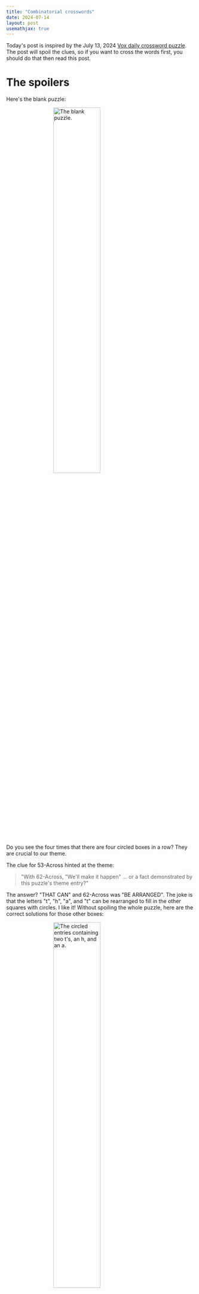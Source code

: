 ```yaml
---
title: "Combinatorial crosswords"
date: 2024-07-14
layout: post
usemathjax: true
---
```


Today's post is inspired by the July 13, 2024 [Vox daily crossword puzzle](https://www.vox.com/21523212/crossword-puzzles-free-daily-printable).
The post will spoil the clues, so if you want to cross the words first, you should do that then read this post.

# The spoilers

Here's the blank puzzle:

<img 
    style="display: block; 
           margin-left: auto;
           margin-right: auto;
           width: 50%;"
    src="/todayilearned/assets/2024-07-13/empty.png" 
    alt="The blank puzzle.">

Do you see the four times that there are four circled boxes in a row? They are crucial to our theme.

The clue for 53-Across hinted at the theme:  

> "With 62-Across, "We'll make it happen" ... or a fact demonstrated by this puzzle's theme entry?"

The answer? "THAT CAN" and 62-Across was "BE ARRANGED". 
The joke is that the letters "t", "h", "a", and "t" can be rearranged to fill in the other squares with circles.
I like it!
Without spoiling the whole puzzle, here are the correct solutions for those other boxes:

<img 
    style="display: block; 
           margin-left: auto;
           margin-right: auto;
           width: 50%;"
    src="/todayilearned/assets/2024-07-13/circles.png" 
    alt="The circled entries containing two t's, an h, and an a.">

# A first question

The puzzle maker included four of the possible ways to rearrange "that". Did they include all of them?
In other words, how many possible ways are there to rearrange the letters in "that"?

The naive first answer someone might say is that there are "24" ways to rearrange the letters in "that"; there are 4 choices for the first letter, then 3 for the second, then two for the third, and then we have to use the last letter remaining. In other words there are \\(4! = 4\cdot 3 \cdot 2 \cdot 1 = 24\\) ways.
24 is the right answer for asking how to rearrange "That", but *not* "that".
Why? Because two lowercase t's are indistinguishable. The words "thaT" and "That" are different, but when the letters are all lowercase, "that" and "that" are the same.

If I take any rearrangement of "that", and want to capitalize exactly one of the t's, there are two ways to do it. 
For example, take the rearrangement in the top part of the puzzle: "thta". I could get "Thta" or "thTa" out of it.
So there are two rearrangements of "That" for every rearrangement of "that."
If we use the variable \\(T\\) to describe the number of rearrangements of "That", and the variable \\(t\\) to describe the number of rearrangements of "that", then the statement

>So there are two rearrangements of "That" for every rearrangement of "that."

is equivalent to the equation \\(2\cdot t = T\\).
So we can solve \\(2 \cdot t = 24\\) for \\(t\\) to see that there are \\(12\\) ways to rearrange "that".
It does seem like it would be hard to fit all 12 ways into a single 15-by-15 crossword grid... but these puzzle makers are pretty creative!

# A harder question

Running through the heart of the University of Minnesota Twin Cities campus is the majestic Mississippi river.
"Mississippi" has a lot of letters, and a lot of *repeated* letters! How many ways are there to rearrange the word "Mississippi"? Should I challenge a crossword puzzle maker to include some rearrangements of Mississippi in puzzle?

We *could* answer the question using the same technique we used to answer the question about rearrangements of "that". If we wanted to do that, we have a lot more bookkeeping to do.
For example, there are four i's in Mississippi. 
So that means that every configuration of i's comes from not just two but \\(4!\\) different rearrangements of the letters.
But it gets even harder because now there are multiple i's and multiple s's *and* multiple p's. 
One way to make all of this bookkeeping easier is to think about how to incorporate formal mathematical notions of symmetry into the picture.
Let's introduce these formal mathematical notions before we return to rearranging the Mississippi.

# Mathematical symmetry

The fundamental structure that mathematicians use to capture symmetry is called a "group."
Groups have two pieces of information: the elements, and the operation. The operation takes two elements, and tells us how to combine them to get a new element. (There is actually a little bit more to say if I wanted to be completely precise, but you can read about that on [Wikipedia](https://en.wikipedia.org/wiki/Group_(mathematics))).

To make this a little closer to home, I want to point out that there is one group that you work with **every single day**. 
That group is called \\(\mathbb{Z}/24\\).
The elements are the numbers \\(0,1,2,3,\\) and so on, up to and including \\(23\\). 
The operation is simple to describe: add the two numbers together. 
So for example \\(3 + 7 = 10\\) in the group. 
We took two numbers \\(3\\) and \\(7\\) and combine them to create our new number \\(10\\). All of these numbers are elements of the group. 
Another example: let's combine \\(2\\) and \\(22\\). 
We see that \\(22 + 2 = 24\\).
Oh no! \\(24\\) is not an element of the group! What do we do??

The answer is the same as if you get asked to go to a two-hour show that starts at 10pm (22h in 24-hour time). You will get done at midnight, or 0h in 24-hour time.

What about \\(21 + 8\\)?
That has the same answer as the question, if I go to bed at 9pm (21h), what time will I wake up, after 8 hours of sleep?
In either case, the answer is \\(5\\).

Now that you know what the group \\(\mathbb{Z}/24\\) is, you could very reasonably ask the question, "how in the world does this encode symmetry?"
Well in this case, it encodes the rotational symmetry of the hour ticks on a 24-hour clock like this one:

<img 
    style="display: block; 
           margin-left: auto;
           margin-right: auto;
           width: 50%;"
    src="/todayilearned/assets/2024-07-13/clock-24.jpg" 
    alt="A 24-hour clock.">

(Image from Wikipedia, courtesy of Christine Matthews under the Creative Commons Attribution-Share Alike 2.0 Generic license)

Usually we think about the hand on a clock moving, but Albert Einstein, who discovered the theory of relativity, would have told us that we can think of the clock itself moving, with the hand always pointing straight up like it was midnight, then every hour, the clock would rotate counter clockwise one tick. So the group \\(\mathbb{Z}/24\\) encodes the symmetry of the hours in the day.

<img 
    style="display: block; 
           margin-left: auto;
           margin-right: auto;
           width: 75%;"
    src="/todayilearned/assets/2024-07-13/clocks12.png" 
    alt="The rotational symmetry of 12 hour clocks">


Since \\(\mathbb{Z}/24\\) encodes the symmetry of hours in the day, and 12-hour clocks encode the information of hours in the day, \\(\mathbb{Z}/24\\) should somehow be related to the symmetry of a 12-hour clock. 
But there is something funny that happens here! 
On the twelve hour clock, the symmetry of the hours doubles up! 
We can follow the same rule that the group \\(\mathbb{Z}/24\\) encodes the symmetries of a 12-hour clock by rotating it every hour.

But now here, once we have gone up to twelve, we end up back at the same place! 
This gives us a very special collection of elements of \\(\mathbb{Z}/24\\) called "the stabilizer of the action on the 12-hour clock." 
Those elements are \\(0, 12\\). 
Notice that they have the special property that if I add them together in any way, my set doesn't get any bigger!
This says that \\(0, 12\\) is a "subgroup" of 
In more elementary terms, what this is saying is that, even though there are 24 hours in the day, if you add 12, you stay at the "same time": 12 hours after 6 o'clock is still 6 o'clock.

Even though \\(\mathbb{Z}/24\\) has 24 elements, it still encodes the symmetry of a 12 hour clock. 
This is not a problem at all. 
In fact, it is very helpful to us. 
The possible configurations of the 12 hour clock could be mathematically called the "orbit" of the \\(\mathbb{Z}/24\\) action on the clock. 
Notice the fact that the size of the "stabilizer" is \\(2\\), the size of the "orbit" is \\(12\\), and the size of the group is \\(24 = 2 \cdot 12\\).

This is not a coincidence! The so-called "orbit stabilizer theorem" says that the size of the orbit times the size of the stabilizer will *always* be the size of the group.

# Bringing it back to "that" and "Mississippi"

When we talk about rearrangements of a bunch of letters, there is a specific group we want to bring into the picture. That group is called the "symmetric group." 
While all groups encode symmetry, the "symmetric group" is in some sense the "biggest, most symmetric of all the symmetries."
There is a way to say that precisely, but it isn't important to us right now, so I don't want to worry about it.
If you are really worried about it, you can think of the symmetric group as encoding the symmetries of all ways to shuffle a deck of cards.
The operation is to rearrange rearrangements. Meta!

In the same way that I defined \\(\mathbb{Z}/24\\) as the symmetries of hours in the day, the symmetric group tells us all the ways to rearrange the letters in a word with distinct letters.
It depends on the number of letters in the word, so we call it \\(S_n\\), where \\(n\\) is the number of letters in the word.
We saw in the example of "That" with a capital "T", that there were 24 possible rearrangements of 4 distinct letters. So that tells us that \\(S_4\\) has 24 elements. (It is not the same as \\(\mathbb{Z}/24\\), the 24 just a numerical coincidence.)

On the other hand, when we worked with the lowercase "that", there were two letters that were the same. In this case, the "orbit" is all of the possible rearrangements, and the "stabilizer" is the collection of elements which preserve "that".
The there are two things that stabilize "that": the "do-nothing" symmetry, and the symmetry that tells us to swap the first and fourth letters ("thaT" symmetry).

So the orbit-stabilizer theorem tells us that there are \\(24/2\\ = 12\\) possible ways to rearrange the word "that."

Now we have the technology to answer the question "how many ways are there to write 'Mississippi'?"
There are 11 letters in total, so we want to start with the group \\(S_{11}\\).
There are \\(39916800\\) elements of \\(S_{11}\\).
Thankfully, there aren't quite that many ways to rearrange "Mississippi."

There are 4 "i's", 4 "s's" and 2 "p's". That means that the stabilizer consists of all ways to rearrange the "i's" (which on its own is \\(S_4\\)), all ways to rearrange the "s's" (alone, another \\(S_4\\)), and the ways to swap or not swap the "p's" (on its own \\(S_2\\)).

Since they all occur at once, we combine them into a bigger stabilizer subgroup that we call \\(S_4 \times S_4 \times S_2\\). The \\(\times\\) is an appropriate notation, because this group \\(S_4 \times S_4\times S_2\\) has \\(24 \cdot 24 \cdot 2 = 1152\\) elements. (At this point it isn't important exactly what the exact structure of \\(S_4 \times S_4\times S_2\\) is, just that it has 1152 elements.)
So the orbit stabilizer theorem tells us that the number of ways to rearrange "Mississippi" is
\\[ \frac{39916800}{1152} = 34650. \\]

Considering that there are *at most* 225 squares in a 15-by-15 crossword, I think it would be a bit rude to challenge any crossword maker to include all rearrangements of Mississippi.

Anyways, thanks for reading! That's that!
